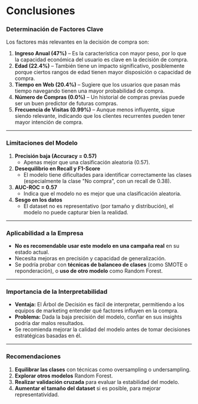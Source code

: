 # Conclusiones

### **Determinación de Factores Clave**  
Los factores más relevantes en la decisión de compra son:  
1. **Ingreso Anual (47%)** – Es la característica con mayor peso, por lo que la capacidad económica del usuario es clave en la decisión de compra.
2. **Edad (22.4%)** – También tiene un impacto significativo, posiblemente porque ciertos rangos de edad tienen mayor disposición o capacidad de compra.
3. **Tiempo en Web (20.4%)** – Sugiere que los usuarios que pasan más tiempo navegando tienen una mayor probabilidad de compra.
4. **Número de Compras (0.0%)** – Un historial de compras previas puede ser un buen predictor de futuras compras.
5. **Frecuencia de Visitas (0.99%)** – Aunque menos influyente, sigue siendo relevante, indicando que los clientes recurrentes pueden tener mayor intención de compra.

---

### **Limitaciones del Modelo**
1. **Precisión baja (Accuracy = 0.57)**
   - Apenas mejor que una clasificación aleatoria (0.57).
2. **Desequilibrio en Recall y F1-Score**
   - El modelo tiene dificultades para identificar correctamente las clases (especialmente la clase "No compra", con un recall de 0.38).
3. **AUC-ROC = 0.57**
   - Indica que el modelo no es mejor que una clasificación aleatoria.
4. **Sesgo en los datos**
   - El dataset no es representativo (por tamaño y distribución), el modelo no puede capturar bien la realidad.

---

### **Aplicabilidad a la Empresa**
- **No es recomendable usar este modelo en una campaña real** en su estado actual.
- Necesita mejoras en precisión y capacidad de generalización.
- Se podría probar con **técnicas de balanceo de clases** (como SMOTE o reponderación), o **uso de otro modelo** como Random Forest.

---

### **Importancia de la Interpretabilidad**
- **Ventaja:** El Árbol de Decisión es fácil de interpretar, permitiendo a los equipos de marketing entender qué factores influyen en la compra.
- **Problema:** Dada la baja precisión del modelo, confiar en sus insights podría dar malos resultados.
- Se recomienda mejorar la calidad del modelo antes de tomar decisiones estratégicas basadas en él.

---

### **Recomendaciones**
1. **Equilibrar las clases** con técnicas como oversampling o undersampling.
2. **Explorar otros modelos** Random Forest.
3. **Realizar validación cruzada** para evaluar la estabilidad del modelo.
4. **Aumentar el tamaño del dataset** si es posible, para mejorar representatividad.